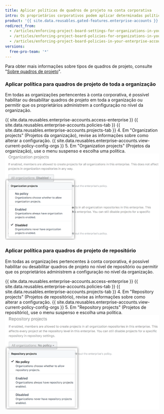 ```yaml
---
title: Aplicar políticas de quadros de projeto na conta corporativa
intro: Os proprietários corporativos podem aplicar determinadas políticas de quadros de projeto para todas as organizações pertencentes a uma conta corporativa ou permitir que as políticas sejam definidas em cada organização.
product: '{{ site.data.reusables.gated-features.enterprise-accounts }}'
redirect_from:
  - /articles/enforcing-project-board-settings-for-organizations-in-your-business-account/
  - /articles/enforcing-project-board-policies-for-organizations-in-your-enterprise-account/
  - /articles/enforcing-project-board-policies-in-your-enterprise-account
versions:
  free-pro-team: '*'
---
```


Para obter mais informações sobre tipos de quadros de projeto, consulte "[Sobre quadros de projeto](/articles/about-project-boards)".

### Aplicar política para quadros de projeto de toda a organização

Em todas as organizações pertencentes à conta corporativa, é possível habilitar ou desabilitar quadros de projeto em toda a organização ou permitir que os proprietários administrem a configuração no nível da organização.

{{ site.data.reusables.enterprise-accounts.access-enterprise }}
{{ site.data.reusables.enterprise-accounts.policies-tab }}
{{ site.data.reusables.enterprise-accounts.projects-tab }}
4. Em "Organization projects" (Projetos da organização), revise as informações sobre como alterar a configuração. {{ site.data.reusables.enterprise-accounts.view-current-policy-config-orgs }}
5. Em "Organization projects" (Projetos da organização), use o menu suspenso e escolha uma política. ![Menu suspenso com opções de políticas de quadros de projeto da organização](/assets/images/help/business-accounts/organization-projects-policy-drop-down.png)

### Aplicar política para quadros de projeto de repositório

Em todas as organizações pertencentes à conta corporativa, é possível habilitar ou desabilitar quadros de projeto no nível de repositório ou permitir que os proprietários administrem a configuração no nível da organização.

{{ site.data.reusables.enterprise-accounts.access-enterprise }}
{{ site.data.reusables.enterprise-accounts.policies-tab }}
{{ site.data.reusables.enterprise-accounts.projects-tab }}
4. Em "Repository projects" (Projetos de repositório), revise as informações sobre como alterar a configuração. {{ site.data.reusables.enterprise-accounts.view-current-policy-config-orgs }}
5. Em "Repository projects" (Projetos de repositório), use o menu suspenso e escolha uma política. ![Menu suspenso com opções de políticas de quadros de projeto de repositório](/assets/images/help/business-accounts/repository-projects-policy-drop-down.png)
